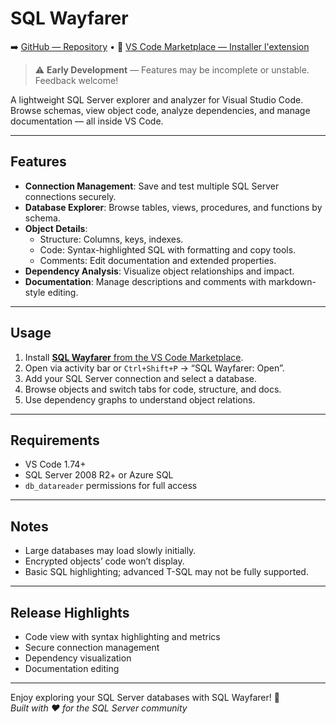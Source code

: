 # SQL Wayfarer

➡️ [GitHub — Repository](https://github.com/intarynx/sqlwayfarer) • 🧭 [VS Code Marketplace — Installer l'extension](https://marketplace.visualstudio.com/items?itemName=intarynx.sqlwayfarer)

> ⚠️ **Early Development** — Features may be incomplete or unstable. Feedback welcome!

A lightweight SQL Server explorer and analyzer for Visual Studio Code. Browse schemas, view object code, analyze dependencies, and manage documentation — all inside VS Code.

---

## Features

- **Connection Management**: Save and test multiple SQL Server connections securely.
- **Database Explorer**: Browse tables, views, procedures, and functions by schema.
- **Object Details**:
  - Structure: Columns, keys, indexes.
  - Code: Syntax-highlighted SQL with formatting and copy tools.
  - Comments: Edit documentation and extended properties.
- **Dependency Analysis**: Visualize object relationships and impact.
- **Documentation**: Manage descriptions and comments with markdown-style editing.

---

## Usage

1. Install [**SQL Wayfarer** from the VS Code Marketplace](https://marketplace.visualstudio.com/items?itemName=intarynx.sqlwayfarer).  
2. Open via activity bar or `Ctrl+Shift+P` → “SQL Wayfarer: Open”.  
3. Add your SQL Server connection and select a database.  
4. Browse objects and switch tabs for code, structure, and docs.  
5. Use dependency graphs to understand object relations.

---

## Requirements

- VS Code 1.74+  
- SQL Server 2008 R2+ or Azure SQL  
- `db_datareader` permissions for full access

---

## Notes

- Large databases may load slowly initially.  
- Encrypted objects’ code won’t display.  
- Basic SQL highlighting; advanced T-SQL may not be fully supported.

---

## Release Highlights

- Code view with syntax highlighting and metrics  
- Secure connection management  
- Dependency visualization  
- Documentation editing  

---

Enjoy exploring your SQL Server databases with SQL Wayfarer! 🧭  
*Built with ❤️ for the SQL Server community*  
